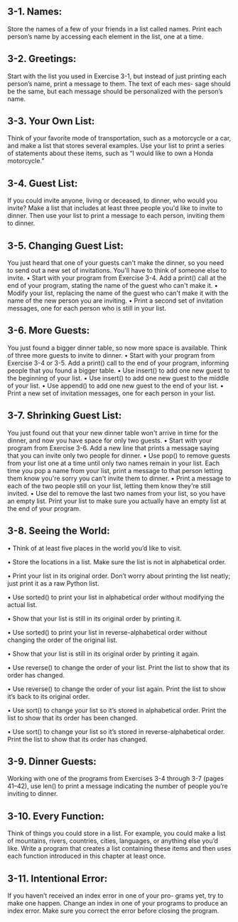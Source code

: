 ## 3-1. Names:
Store the names of a few of your friends in a list called names. Print
each person’s name by accessing each element in the list, one at a time.

## 3-2. Greetings:
Start with the list you used in Exercise 3-1, but instead of just
printing each person’s name, print a message to them. The text of each mes-
sage should be the same, but each message should be personalized with the
person’s name.

## 3-3. Your Own List:
Think of your favorite mode of transportation, such as a
motorcycle or a car, and make a list that stores several examples. Use your list
to print a series of statements about these items, such as “I would like to own a
Honda motorcycle.”

## 3-4. Guest List: 
If you could invite anyone, living or deceased, to dinner, who
would you invite? Make a list that includes at least three people you'd like to
invite to dinner. Then use your list to print a message to each person, 
inviting them to dinner.

## 3-5. Changing Guest List: 
You just heard that one of your guests can't make the
dinner, so you need to send out a new set of invitations. You'll have to think 
of someone else to invite.
• Start with your program from Exercise 3-4. Add a print() call at the end of
your program, stating the name of the guest who can't make it.
• Modify your list, replacing the name of the guest who can't make it with the
name of the new person you are inviting.
• Print a second set of invitation messages, one for each person who is still 
in your list.

## 3-6. More Guests: 
You just found a bigger dinner table, so now more space is
available. Think of three more guests to invite to dinner.
• Start with your program from Exercise 3-4 or 3-5. Add a print() call to the
end of your program, informing people that you found a bigger table.
• Use insert() to add one new guest to the beginning of your list.
• Use insert() to add one new guest to the middle of your list.
• Use append() to add one new guest to the end of your list.
• Print a new set of invitation messages, one for each person in your list.

## 3-7. Shrinking Guest List: 
You just found out that your new dinner table won't
arrive in time for the dinner, and now you have space for only two guests.
• Start with your program from Exercise 3-6. Add a new line that prints a
message saying that you can invite only two people for dinner.
• Use pop() to remove guests from your list one at a time until only two
names remain in your list. Each time you pop a name from your list, print a
message to that person letting them know you're sorry you can't invite them
to dinner.
• Print a message to each of the two people still on your list, letting them
know they're still invited.
• Use del to remove the last two names from your list, so you have an empty
list. Print your list to make sure you actually have an empty list at the end 
of your program.

## 3-8. Seeing the World:

• Think of at least five places in the world you’d like to visit.

• Store the locations in a list. Make sure the list is not in alphabetical order.

• Print your list in its original order. Don’t worry about printing the list neatly; just print it as a raw Python list.

• Use sorted() to print your list in alphabetical order without modifying the actual list.

• Show that your list is still in its original order by printing it.

• Use sorted() to print your list in reverse-alphabetical order without changing the order of the original list.

• Show that your list is still in its original order by printing it again.

• Use reverse() to change the order of your list. Print the list to show that its order has changed.

• Use reverse() to change the order of your list again. Print the list to show it’s back to its original order.

• Use sort() to change your list so it’s stored in alphabetical order. Print the list to show that its order has been changed.

• Use sort() to change your list so it’s stored in reverse-alphabetical order. Print the list to show that its order has changed.

## 3-9. Dinner Guests:
Working with one of the programs from Exercises 3-4
through 3-7 (pages 41–42), use len() to print a message indicating the number
of people you’re inviting to dinner.

## 3-10. Every Function:
Think of things you could store in a list. For example, you
could make a list of mountains, rivers, countries, cities, languages, or anything
else you’d like. Write a program that creates a list containing these items and
then uses each function introduced in this chapter at least once.

## 3-11. Intentional Error:
If you haven’t received an index error in one of your pro-
grams yet, try to make one happen. Change an index in one of your programs
to produce an index error. Make sure you correct the error before closing the
program.